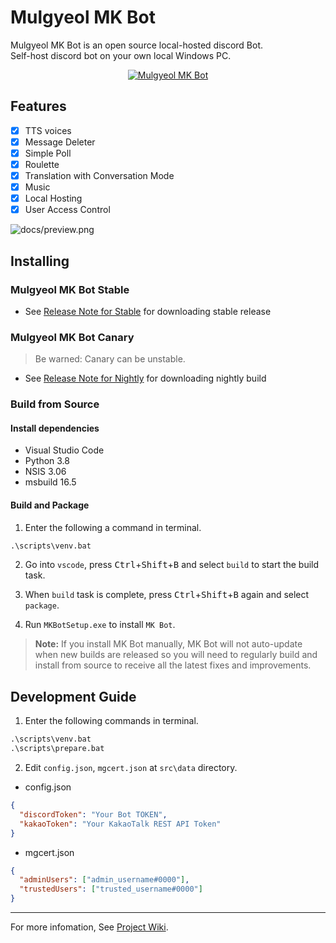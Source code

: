 # Mulgyeol MK Bot

Mulgyeol MK Bot is an open source local-hosted discord Bot.  
Self-host discord bot on your own local Windows PC.

<div align="center">
  <a href="https://github.com/mgylabs/mulgyeol-mkbot"><img src="https://user-images.githubusercontent.com/58393346/107910325-882aff80-6f9d-11eb-992d-115948014d3b.png" alt="Mulgyeol MK Bot"></a>
</div>

## Features

- [x] TTS voices
- [x] Message Deleter
- [x] Simple Poll
- [x] Roulette
- [x] Translation with Conversation Mode
- [x] Music
- [x] Local Hosting
- [x] User Access Control

![docs/preview.png](https://user-images.githubusercontent.com/58393346/107910752-58c8c280-6f9e-11eb-969f-0b3c96f45221.png)

## Installing

### Mulgyeol MK Bot Stable

- See [Release Note for Stable](https://github.com/mgylabs/mulgyeol-mkbot/releases/latest) for downloading stable release

### Mulgyeol MK Bot Canary

> Be warned: Canary can be unstable.

- See [Release Note for Nightly](https://github.com/mgylabs/mulgyeol-mkbot/releases/tag/canary) for downloading nightly build

### Build from Source

#### Install dependencies

- Visual Studio Code
- Python 3.8
- NSIS 3.06
- msbuild 16.5

#### Build and Package

1. Enter the following a command in terminal.

```bat
.\scripts\venv.bat
```

2. Go into `vscode`, press <kbd>Ctrl</kbd>+<kbd>Shift</kbd>+<kbd>B</kbd> and select `build` to start the build task.

3. When `build` task is complete, press <kbd>Ctrl</kbd>+<kbd>Shift</kbd>+<kbd>B</kbd> again and select `package`.

4. Run `MKBotSetup.exe` to install `MK Bot`.

> **Note:** If you install MK Bot manually, MK Bot will not auto-update when new builds are released so you will need to regularly build and install from source to receive all the latest fixes and improvements.

## Development Guide

1. Enter the following commands in terminal.

```bat
.\scripts\venv.bat
.\scripts\prepare.bat
```

2. Edit `config.json`, `mgcert.json` at `src\data` directory.

- config.json

```json
{
  "discordToken": "Your Bot TOKEN",
  "kakaoToken": "Your KakaoTalk REST API Token"
}
```

- mgcert.json

```json
{
  "adminUsers": ["admin_username#0000"],
  "trustedUsers": ["trusted_username#0000"]
}
```

---

For more infomation, See [Project Wiki](https://github.com/mgylabs/mulgyeol-mkbot/wiki/How-to-Contribute).

